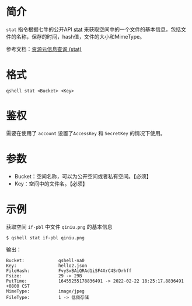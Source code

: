 # 简介
`stat` 指令根据七牛的公开API [stat](http://developer.qiniu.com/code/v6/api/kodo-api/rs/stat.html) 来获取空间中的一个文件的基本信息，包括文件的名称，保存的时间，hash值，文件的大小和MimeType。

参考文档：[资源元信息查询 (stat)](http://developer.qiniu.com/code/v6/api/kodo-api/rs/stat.html)

# 格式
```
qshell stat <Bucket> <Key>
```

# 鉴权
需要在使用了 `account` 设置了`AccessKey` 和 `SecretKey` 的情况下使用。

# 参数
- Bucket：空间名称，可以为公开空间或者私有空间。【必须】
- Key：空间中的文件名。【必须】

# 示例
获取空间 `if-pbl` 中文件 `qiniu.png` 的基本信息
```
$ qshell stat if-pbl qiniu.png
```

输出：
```
Bucket:             qshell-na0
Key:                hello2.json
FileHash:           FvySxBAiQRAd1iSF4XrC4SrDrhff
Fsize:              29 -> 29B
PutTime:            16455255178836491 -> 2022-02-22 18:25:17.8836491 +0800 CST
MimeType:           image/jpeg
FileType:           1 -> 低频存储
```